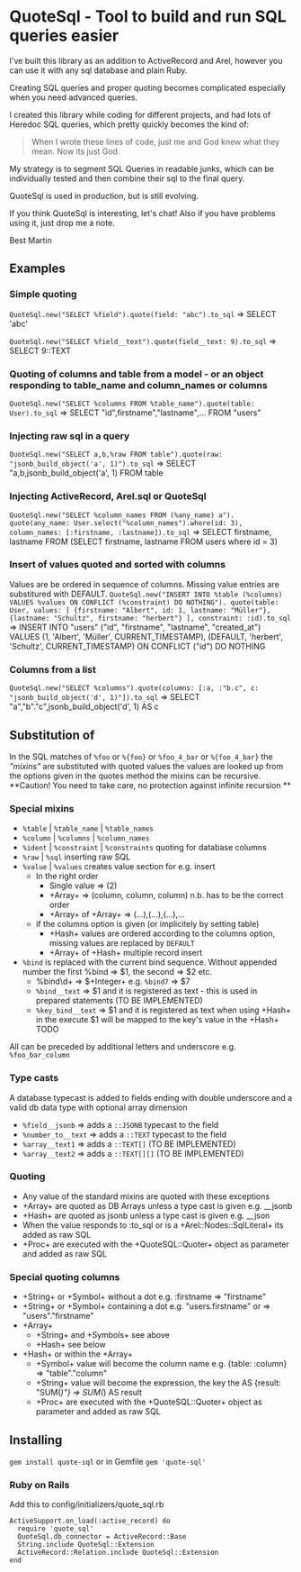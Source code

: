 # QuoteSql - Tool to build and run SQL queries easier
I've built this library as an addition to ActiveRecord and Arel, however you can use it with any sql database and plain Ruby.

Creating SQL queries and proper quoting becomes complicated especially when you need advanced queries.

I created this library while coding for different projects, and had lots of Heredoc SQL queries, which pretty quickly becomes the kind of: 
> When I wrote these lines of code, just me and God knew what they mean. Now its just God.

My strategy is to segment SQL Queries in readable junks, which can be individually tested and then combine their sql to the final query.

QuoteSql is used in production, but is still evolving.

If you think QuoteSql is interesting, let's chat!
Also if you have problems using it, just drop me a note.

Best Martin

## Examples
### Simple quoting
`QuoteSql.new("SELECT %field").quote(field: "abc").to_sql`
  => SELECT 'abc'

`QuoteSql.new("SELECT %field__text").quote(field__text: 9).to_sql`
=> SELECT 9::TEXT

### Quoting of columns and table from a model - or an object responding to table_name and column_names or columns
`QuoteSql.new("SELECT %columns FROM %table_name").quote(table: User).to_sql`
  => SELECT "id",firstname","lastname",... FROM "users"
### Injecting raw sql in a query
`QuoteSql.new("SELECT a,b,%raw FROM table").quote(raw: "jsonb_build_object('a', 1)").to_sql`
  => SELECT "a,b,jsonb_build_object('a', 1) FROM table

### Injecting ActiveRecord, Arel.sql or QuoteSql
`QuoteSql.new("SELECT %column_names FROM (%any_name) a").
    quote(any_name: User.select("%column_names").where(id: 3), column_names: [:firstname, :lastname]).to_sql`
  => SELECT firstname, lastname FROM (SELECT firstname, lastname FROM users where id = 3)

### Insert of values quoted and sorted with columns
Values are be ordered in sequence of columns. Missing value entries are substitured with DEFAULT.
`QuoteSql.new("INSERT INTO %table (%columns) VALUES %values ON CONFLICT (%constraint) DO NOTHING").
    quote(table: User, values: [
      {firstname: "Albert", id: 1, lastname: "Müller"},
      {lastname: "Schultz", firstname: "herbert"}
    ], constraint: :id).to_sql`
  => INSERT INTO "users" ("id", "firstname", "lastname", "created_at")
      VALUES (1, 'Albert', 'Müller', CURRENT_TIMESTAMP), (DEFAULT, 'herbert', 'Schultz', CURRENT_TIMESTAMP)
      ON CONFLICT ("id") DO NOTHING
      
### Columns from a list
`QuoteSql.new("SELECT %columns").quote(columns: [:a, :"b.c", c: "jsonb_build_object('d', 1)"]).to_sql`
  => SELECT "a","b"."c",jsonb_build_object('d', 1) AS c

## Substitution of 
  In the SQL matches of `%foo` or `%{foo}` or `%foo_4_bar` or `%{foo_4_bar}` the *"mixins"*
  are substituted with quoted values
  the values are looked up from the options given in the quotes method
  the mixins can be recursive.
  **Caution! You need to take care, no protection against infinite recursion **
  
### Special mixins
- `%table` | `%table_name` | `%table_names`
- `%column` | `%columns` | `%column_names`
- `%ident` | `%constraint` | `%constraints` quoting for database columns
- `%raw` | `%sql` inserting raw SQL
- `%value` | `%values` creates value section for e.g. insert
  - In the right order
    - Single value => (2)
    - +Array+ => (column, column, column) n.b. has to be the correct order
    - +Array+ of +Array+ => (...),(...),(...),...
  - if the columns option is given (or implicitely by setting table)
    - +Hash+ values are ordered according to the columns option, missing values are replaced by `DEFAULT`
    - +Array+ of +Hash+ multiple record insert
- `%bind` is replaced with the current bind sequence.
  Without appended number the first %bind => $1, the second => $2 etc.
  - %bind\\d+ => $+Integer+ e.g. `%bind7` => $7
  - `%bind__text` => $1 and it is registered as text - this is used in prepared statements (TO BE IMPLEMENTED)
  - `%key_bind__text` => $1 and it is registered as text when using +Hash+ in the execute
    $1 will be mapped to the key's value in the +Hash+ TODO

All can be preceded by additional letters and underscore e.g. `%foo_bar_column`

### Type casts
A database typecast is added to fields ending with double underscore and a valid db data type
with optional array dimension

- `%field__jsonb` => adds a `::JSONB` typecast to the field
- `%number_to__text` => adds a `::TEXT` typecast to the field
- `%array__text1` => adds a `::TEXT[]` (TO BE IMPLEMENTED)
- `%array__text2` => adds a `::TEXT[][]` (TO BE IMPLEMENTED)

### Quoting
- Any value of the standard mixins are quoted with these exceptions
- +Array+ are quoted as DB Arrays unless a type cast is given e.g. __jsonb
- +Hash+ are quoted as jsonb unless a type cast is given e.g. __json
- When the value responds to :to_sql or is a +Arel::Nodes::SqlLiteral+ its added as raw SQL
- +Proc+ are executed with the +QuoteSQL::Quoter+ object as parameter and added as raw SQL

### Special quoting columns
- +String+ or +Symbol+ without a dot  e.g. :firstname => "firstname"
- +String+ or +Symbol+ containing a dot e.g. "users.firstname" or => "users"."firstname"
- +Array+
  - +String+ and +Symbols+ see above
  - +Hash+ see below
- +Hash+ or within the +Array+
  - +Symbol+ value will become the column name e.g. {table: :column} => "table"."column"
  - +String+ value will become the expression, the key the AS {result: "SUM(*)"} => SUM(*) AS result
  - +Proc+ are executed with the +QuoteSQL::Quoter+ object as parameter and added as raw SQL

## Installing
`gem install quote-sql`
or in Gemfile
`gem 'quote-sql'`

### Ruby on Rails
Add this to config/initializers/quote_sql.rb

    ActiveSupport.on_load(:active_record) do
      require 'quote_sql'
      QuoteSql.db_connector = ActiveRecord::Base
      String.include QuoteSql::Extension
      ActiveRecord::Relation.include QuoteSql::Extension
    end  

